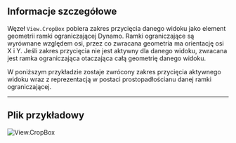## Informacje szczegółowe
Węzeł `View.CropBox` pobiera zakres przycięcia danego widoku jako element geometrii ramki ograniczającej Dynamo. Ramki ograniczające są wyrównane względem osi, przez co zwracana geometria ma orientację osi X i Y. Jeśli zakres przycięcia nie jest aktywny dla danego widoku, zwracana jest ramka ograniczająca otaczająca całą geometrię danego widoku.

W poniższym przykładzie zostaje zwrócony zakres przycięcia aktywnego widoku wraz z reprezentacją w postaci prostopadłościanu danej ramki ograniczającej.
___
## Plik przykładowy

![View.CropBox](./Revit.Elements.Views.View.CropBox_img.jpg)
